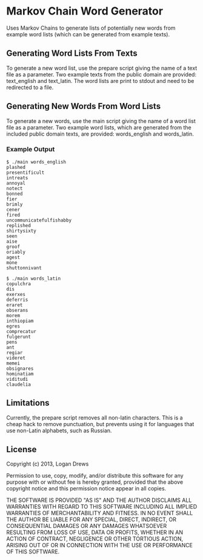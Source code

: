# Markov Chain Word Generator
Uses Markov Chains to generate lists of potentially new words from example word lists (which can be generated from example texts).

## Generating Word Lists From Texts
To generate a new word list, use the prepare script giving the name of a text file as a parameter. Two example texts from the public domain are provided: text_english and text_latin. The word lists are print to stdout and need to be redirected to a file.

## Generating New Words From Word Lists
To generate a new words, use the main script giving the name of a word list file as a parameter. Two example word lists, which are generated from the included public domain texts, are provided: words_english and words_latin.

### Example Output
```
$ ./main words_english 
plashed
presentificult
intreats
annoyal
notect
bonned
fier
brimly
cener
fired
uncommunicatefulfishabby
replished
shirtysixty
seen
aise
groof
oriably
agest
mone
shuttonnivant
```

```
$ ./main words_latin 
copulchra
dis
exerxes
deferris
eraret
obserans
morem
inthiopiam
egres
comprecatur
fulgerunt
pens
ant
regiar
videret
memei
obsignares
hominatiam
viditudi
claudelia
```

## Limitations
Currently, the prepare script removes all non-latin characters. This is a cheap hack to remove punctuation, but prevents using it for languages that use non-Latin alphabets, such as Russian.

## License
Copyright (c) 2013, Logan Drews

Permission to use, copy, modify, and/or distribute this software for any purpose with or without fee is hereby granted, provided that the above copyright notice and this permission notice appear in all copies.

THE SOFTWARE IS PROVIDED "AS IS" AND THE AUTHOR DISCLAIMS ALL WARRANTIES WITH REGARD TO THIS SOFTWARE INCLUDING ALL IMPLIED WARRANTIES OF MERCHANTABILITY AND FITNESS. IN NO EVENT SHALL THE AUTHOR BE LIABLE FOR ANY SPECIAL, DIRECT, INDIRECT, OR CONSEQUENTIAL DAMAGES OR ANY DAMAGES WHATSOEVER RESULTING FROM LOSS OF USE, DATA OR PROFITS, WHETHER IN AN ACTION OF CONTRACT, NEGLIGENCE OR OTHER TORTIOUS ACTION, ARISING OUT OF OR IN CONNECTION WITH THE USE OR PERFORMANCE OF THIS SOFTWARE.
